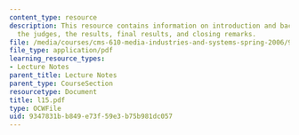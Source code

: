 ```yaml
---
content_type: resource
description: This resource contains information on introduction and background of
  the judges, the results, final results, and closing remarks.
file: /media/courses/cms-610-media-industries-and-systems-spring-2006/9347831bb849e73f59e3b75b981dc057_l15.pdf
file_type: application/pdf
learning_resource_types:
- Lecture Notes
parent_title: Lecture Notes
parent_type: CourseSection
resourcetype: Document
title: l15.pdf
type: OCWFile
uid: 9347831b-b849-e73f-59e3-b75b981dc057
---
```

